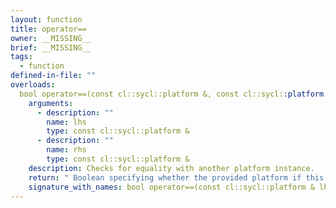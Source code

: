 ```yaml
---
layout: function
title: operator==
owner: __MISSING__
brief: __MISSING__
tags:
  - function
defined-in-file: ""
overloads:
  bool operator==(const cl::sycl::platform &, const cl::sycl::platform &):
    arguments:
      - description: ""
        name: lhs
        type: const cl::sycl::platform &
      - description: ""
        name: rhs
        type: const cl::sycl::platform &
    description: Checks for equality with another platform instance.
    return: " Boolean specifying whether the provided platform if this platform is"
    signature_with_names: bool operator==(const cl::sycl::platform & lhs, const cl::sycl::platform & rhs)
---
```

